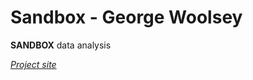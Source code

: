 # Sandbox - George Woolsey

**SANDBOX** data analysis

[*Project site*](https://georgewoolsey.github.io/csu_sandbox/)
